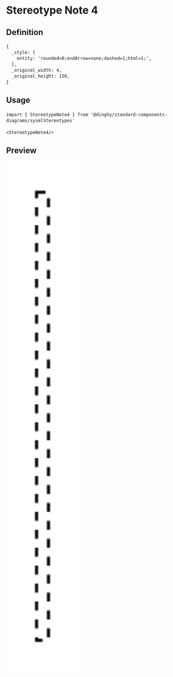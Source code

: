 # Stereotype Note 4

## Definition

```
{
  _style: { 
    entity: 'rounded=0;endArrow=none;dashed=1;html=1;',
  },
  _original_width: 4,
  _original_height: 150,
}
```

## Usage

```
import { StereotypeNote4 } from '@dinghy/standard-components-diagrams/sysmlStereotypes'

<StereotypeNote4/>
```

## Preview

<img src="./stereotype-note-4.png" width="200"/>
